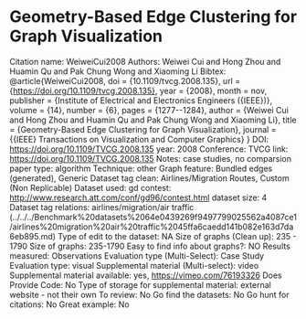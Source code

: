 # Geometry-Based Edge Clustering for Graph Visualization

Citation name: WeiweiCui2008
Authors: Weiwei Cui and Hong Zhou and Huamin Qu and Pak Chung Wong and Xiaoming Li
Bibtex: @article{WeiweiCui2008,
doi = {10.1109/tvcg.2008.135},
url = {https://doi.org/10.1109/tvcg.2008.135},
year = {2008},
month = nov,
publisher = {Institute of Electrical and Electronics Engineers ({IEEE})},
volume = {14},
number = {6},
pages = {1277--1284},
author = {Weiwei Cui and Hong Zhou and Huamin Qu and Pak Chung Wong and Xiaoming Li},
title = {Geometry-Based Edge Clustering for Graph Visualization},
journal = {{IEEE} Transactions on Visualization and Computer Graphics}
}
DOI: https://doi.org/10.1109/TVCG.2008.135
year: 2008
Conference: TVCG
link: https://doi.org/10.1109/TVCG.2008.135
Notes: case studies, no comparsion
paper type: algorithm
Technique: other
Graph feature: Bundled edges (generated), Generic
Dataset tag clean: Airlines/Migration Routes, Custom (Non Replicable)
Dataset used: gd contest: http://www.research.att.com/conf/gd96/contest.html
dataset size: 4
Dataset tag relations: airlines/migration/air traffic (../../../Benchmark%20datasets%2064e0439269f9497799025562a4087ce1/airlines%20migration%20air%20traffic%2045ffa6caedd141b082e163d7da6eb895.md)
Type of edit to the dataset: NA
Size of graphs (Clean up): 235 - 1790
Size of graphs: 235-1790
Easy to find info about graphs?: NO
Results measured: Observations
Evaluation type (Multi-Select): Case Study
Evaluation type: visual
Supplemental material (Multi-select): video
Supplemental material available: yes, https://vimeo.com/76193326
Does Provide Code: No
Type of storage for supplemental material: external website - not their own
To review: No
Go find the datasets: No
Go hunt for citations: No
Great example: No